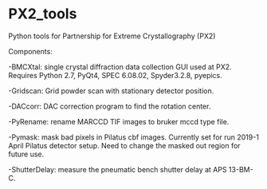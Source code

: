 # PX2_tools
Python tools for Partnership for Extreme Crystallography (PX2)

Components:

  -BMCXtal: single crystal diffraction data collection GUI used at PX2. Requires Python 2.7, PyQt4, SPEC 6.08.02, Spyder3.2.8, pyepics.
	
  -Gridscan: Grid powder scan with stationary detector position.
	
  -DACcorr: DAC correction program to find the rotation center.
	
  -PyRename: rename MARCCD TIF images to bruker mccd type file.
	
  -Pymask: mask bad pixels in Pilatus cbf images. Currently set for run 2019-1 April Pilatus detector setup. Need to change the masked out region for future use.
	
  -ShutterDelay: measure the pneumatic bench shutter delay at APS 13-BM-C.
